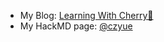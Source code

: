 - My Blog: [Learning With Cherry🍒](https://cherrychaoyueh.vercel.app/)
- My HackMD page: [@czyue](https://hackmd.io/@czyue)
